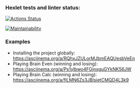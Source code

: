 ### Hexlet tests and linter status:

[![Actions Status](https://github.com/llanaba/frontend-project-44/actions/workflows/hexlet-check.yml/badge.svg)](https://github.com/llanaba/frontend-project-44/actions)

[![Maintainability](https://api.codeclimate.com/v1/badges/abe14baaae8478233e3e/maintainability)](https://codeclimate.com/github/llanaba/frontend-project-44/maintainability)

### Examples

- Installing the project globally: https://asciinema.org/a/RQhxJZULorMJbmEAQUesbVeEn
- Playing Brain Even (winning and losing): https://asciinema.org/a/Ps1ylbwo4FGjnxguGYkNK56JW
- Playing Brain Calc (winning and losing): https://asciinema.org/a/flLMN6Zs3JBlsietCMQD4L3k9
